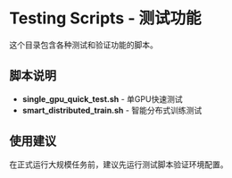 # Testing Scripts - 测试功能

这个目录包含各种测试和验证功能的脚本。

## 脚本说明

- **single_gpu_quick_test.sh** - 单GPU快速测试
- **smart_distributed_train.sh** - 智能分布式训练测试

## 使用建议

在正式运行大规模任务前，建议先运行测试脚本验证环境配置。
